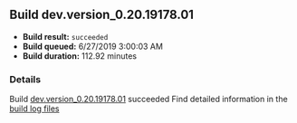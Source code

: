 ## Build dev.version_0.20.19178.01
- **Build result:** `succeeded`
- **Build queued:** 6/27/2019 3:00:03 AM
- **Build duration:** 112.92 minutes
### Details
Build [dev.version_0.20.19178.01](https://winappstudio.visualstudio.com/web/build.aspx?pcguid=a4ef43be-68ce-4195-a619-079b4d9834c2&builduri=vstfs%3a%2f%2f%2fBuild%2fBuild%2f28990) succeeded
Find detailed information in the [build log files](https://uwpctdiags.blob.core.windows.net/buildlogs/dev.version_0.20.19178.01_logs.zip)
